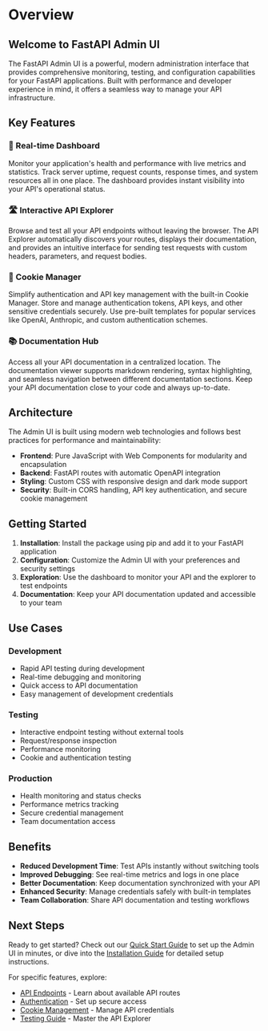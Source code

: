 # Overview

## Welcome to FastAPI Admin UI

The FastAPI Admin UI is a powerful, modern administration interface that provides comprehensive monitoring, testing, and configuration capabilities for your FastAPI applications. Built with performance and developer experience in mind, it offers a seamless way to manage your API infrastructure.

## Key Features

### 🚀 Real-time Dashboard
Monitor your application's health and performance with live metrics and statistics. Track server uptime, request counts, response times, and system resources all in one place. The dashboard provides instant visibility into your API's operational status.

### 🛣️ Interactive API Explorer
Browse and test all your API endpoints without leaving the browser. The API Explorer automatically discovers your routes, displays their documentation, and provides an intuitive interface for sending test requests with custom headers, parameters, and request bodies.

### 🍪 Cookie Manager
Simplify authentication and API key management with the built-in Cookie Manager. Store and manage authentication tokens, API keys, and other sensitive credentials securely. Use pre-built templates for popular services like OpenAI, Anthropic, and custom authentication schemes.

### 📚 Documentation Hub
Access all your API documentation in a centralized location. The documentation viewer supports markdown rendering, syntax highlighting, and seamless navigation between different documentation sections. Keep your API documentation close to your code and always up-to-date.

## Architecture

The Admin UI is built using modern web technologies and follows best practices for performance and maintainability:

- **Frontend**: Pure JavaScript with Web Components for modularity and encapsulation
- **Backend**: FastAPI routes with automatic OpenAPI integration
- **Styling**: Custom CSS with responsive design and dark mode support
- **Security**: Built-in CORS handling, API key authentication, and secure cookie management

## Getting Started

1. **Installation**: Install the package using pip and add it to your FastAPI application
2. **Configuration**: Customize the Admin UI with your preferences and security settings
3. **Exploration**: Use the dashboard to monitor your API and the explorer to test endpoints
4. **Documentation**: Keep your API documentation updated and accessible to your team

## Use Cases

### Development
- Rapid API testing during development
- Real-time debugging and monitoring
- Quick access to API documentation
- Easy management of development credentials

### Testing
- Interactive endpoint testing without external tools
- Request/response inspection
- Performance monitoring
- Cookie and authentication testing

### Production
- Health monitoring and status checks
- Performance metrics tracking
- Secure credential management
- Team documentation access

## Benefits

- **Reduced Development Time**: Test APIs instantly without switching tools
- **Improved Debugging**: See real-time metrics and logs in one place
- **Better Documentation**: Keep documentation synchronized with your API
- **Enhanced Security**: Manage credentials safely with built-in templates
- **Team Collaboration**: Share API documentation and testing workflows

## Next Steps

Ready to get started? Check out our [Quick Start Guide](#docs/quickstart) to set up the Admin UI in minutes, or dive into the [Installation Guide](#docs/installation) for detailed setup instructions.

For specific features, explore:
- [API Endpoints](#docs/endpoints) - Learn about available API routes
- [Authentication](#docs/authentication) - Set up secure access
- [Cookie Management](#docs/cookies-guide) - Manage API credentials
- [Testing Guide](#docs/testing-guide) - Master the API Explorer